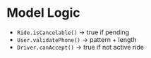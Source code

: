 # Model Logic

<!-- AI: This is a behavior layer. Use schema as reference. -->

- `Ride.isCancelable()` → true if pending  
- `User.validatePhone()` → pattern + length  
- `Driver.canAccept()` → true if not active ride
